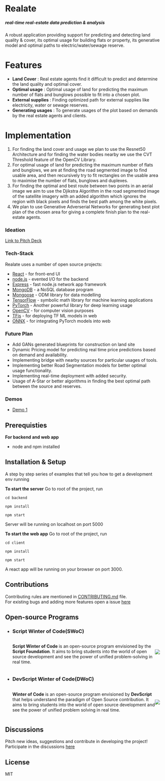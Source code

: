 # Realate

##### _real-time real-estate data prediction & analysis_

A robust application providing support for predicting and detecting land quality & cover, its optimal usage for building flats or property, its generative model and optimal paths to electric/water/sewage reserve.

# Features

- **Land Cover** : Real estate agents find it difficult to predict and determine the land quality and optimal cover.
- **Optimal usage** : Optimal usage of land for predicting the maximum number of flats and bunglows possible to fit into a chosen plot.
- **External supplies** : Finding optimized path for external supplies like electricity, water or sewage reserves.
- **Generating usages** : To generate usages of the plot based on demands by the real estate agents and clients.

# Implementation

1. For finding the land cover and usage we plan to use the Resnet50 Architecture and for finding the water bodies nearby we use the CVT Threshold feature of the OpenCV Library.
2. For optimal usage of land for predicting the maximum number of flats and bunglows, we are at finding the road segmented image to find usable area, and then recursively try to fit rectangles on the usable area to maximise the number of flats, bunglows and duplexes.
3. For finding the optimal and best route between two points in an aerial image we aim to use the Djikstra Algorithm in the road segmented image of the satellite imagery with an added algorithm which ignores the region with black pixels and finds the best path among the white pixels.
4. We plan to use Generative Adverserial Networks for generating best plot plan of the chosen area for giving a complete finish plan to the real-estate agents.

### Ideation

[Link to Pitch Deck](https://github.com/deluminators/Realate/blob/main/Realate_PitchDeck.pdf)

### Tech-Stack

Realate uses a number of open source projects:

- [React](https://reactjs.org/) - for front-end UI
- [node.js](https://nodejs.org/) - evented I/O for the backend
- [Express](https://expressjs.com/) - fast node.js network app framework
- [MongoDB](https://www.mongodb.com/) - a NoSQL database program
- [Mongoose](https://mongoosejs.com/) - ODM library for data modelling
- [TensorFlow](https://www.tensorflow.org/) - symbolic math library for machine learning applications
- [PyTorch](https://pytorch.org/) - Another powerful library for deep learning usage
- [OpenCV](https://opencv.org/) - for computer vision purposes
- [TFjs](https://www.tensorflow.org/js) - for deploying TF ML models in web
- [ONNX](https://onnx.ai/) - for integrating PyTorch models into web

### Future Plan

- Add GANs generated blueprints for construction on land site
- Dynamic Pricing model for predicting real time price predictions based on demand and availability.
- Implementing bridge with nearby sources for particular usages of tools.
- Implementing better Road Segmentation models for better optimal usage functionality.
- Implementing real-time deployment with added security.
- Usage of A-Star or better algorithms in finding the best optimal path between the source and reserves.

### Demos

- [Demo 1](https://github.com/deluminators/Realate/blob/main/land_utils/demo1.ipynb)

## Prerequisties

**For backend and web app**

- node and npm installed

## Installation & Setup

A step by step series of examples that tell you how to get a development env running

**To start the server**
Go to root of the project, run

```
cd backend
```

```
npm install
```

```
npm start
```

Server will be running on localhost on port 5000

**To start the web app**
Go to root of the project, run

```
cd client
```

```
npm install
```

```
npm start
```

A react app will be running on your browser on port 3000.

## Contributions

Contributing rules are mentioned in <a href="https://github.com/deluminators/Realate/blob/main/CONTRIBUTING.md">CONTRIBUTING.md</a> file.  
For existing bugs and adding more features open a issue [here](https://github.com/deluminators/Matix/issues)

## Open-source Programs

- ### Script Winter of Code(SWoC)

  <div style="display: flex; align-items: center; justify-content: space-between;">
  <p>
  <strong>Script Winter of Code</strong> is an open-source program envisioned by the <strong>Script Foundation</strong>. It aims to bring students into the world of open source development and see the power of unified problem-solving in real time.</p>

  <img src="https://media-exp1.licdn.com/dms/image/C560BAQGh8hr-FgbrHw/company-logo_200_200/0/1602422883512?e=2159024400&v=beta&t=s8IX2pN1J2v5SRRbgzVNzxnQ2rWeeMq2Xb__BYW60qE" style="margin-bottom: 3%;">
  </div>

- ### DevScript Winter of Code(DWoC)
  <div style="display: flex; align-items: center; justify-content: space-between;">
  <p><strong>Winter of Code</strong> is an open-source program envisioned by <strong>DevScript</strong> that helps understand the paradigm of Open Source contribution. It aims to bring students into the world of open source development and see the power of unified problem solving in real time.
  </p>
  <img src="https://github.com/Tejas1510/Athavani/blob/master/assets/Images/devscriptcode.png?raw=true" >
  </div>

## Discussions

Pitch new ideas, suggestions and contribute in developing the project! Participate in the discussions [here](https://github.com/deluminators/Realate/discussions)

## License

MIT
